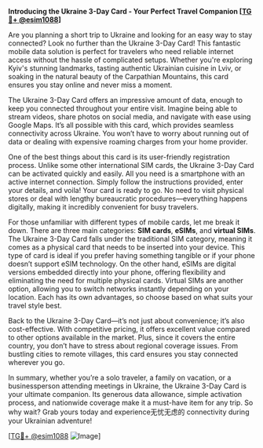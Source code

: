 **Introducing the Ukraine 3-Day Card - Your Perfect Travel Companion [[TG💪+ @esim1088](https://t.me/s/esim1088)]**

Are you planning a short trip to Ukraine and looking for an easy way to stay connected? Look no further than the Ukraine 3-Day Card! This fantastic mobile data solution is perfect for travelers who need reliable internet access without the hassle of complicated setups. Whether you're exploring Kyiv's stunning landmarks, tasting authentic Ukrainian cuisine in Lviv, or soaking in the natural beauty of the Carpathian Mountains, this card ensures you stay online and never miss a moment.

The Ukraine 3-Day Card offers an impressive amount of data, enough to keep you connected throughout your entire visit. Imagine being able to stream videos, share photos on social media, and navigate with ease using Google Maps. It’s all possible with this card, which provides seamless connectivity across Ukraine. You won’t have to worry about running out of data or dealing with expensive roaming charges from your home provider.

One of the best things about this card is its user-friendly registration process. Unlike some other international SIM cards, the Ukraine 3-Day Card can be activated quickly and easily. All you need is a smartphone with an active internet connection. Simply follow the instructions provided, enter your details, and voila! Your card is ready to go. No need to visit physical stores or deal with lengthy bureaucratic procedures—everything happens digitally, making it incredibly convenient for busy travelers.

For those unfamiliar with different types of mobile cards, let me break it down. There are three main categories: **SIM cards**, **eSIMs**, and **virtual SIMs**. The Ukraine 3-Day Card falls under the traditional SIM category, meaning it comes as a physical card that needs to be inserted into your device. This type of card is ideal if you prefer having something tangible or if your phone doesn’t support eSIM technology. On the other hand, eSIMs are digital versions embedded directly into your phone, offering flexibility and eliminating the need for multiple physical cards. Virtual SIMs are another option, allowing you to switch networks instantly depending on your location. Each has its own advantages, so choose based on what suits your travel style best.

Back to the Ukraine 3-Day Card—it’s not just about convenience; it’s also cost-effective. With competitive pricing, it offers excellent value compared to other options available in the market. Plus, since it covers the entire country, you don’t have to stress about regional coverage issues. From bustling cities to remote villages, this card ensures you stay connected wherever you go.

In summary, whether you’re a solo traveler, a family on vacation, or a businessperson attending meetings in Ukraine, the Ukraine 3-Day Card is your ultimate companion. Its generous data allowance, simple activation process, and nationwide coverage make it a must-have item for any trip. So why wait? Grab yours today and experience无忧无虑的 connectivity during your Ukrainian adventure!

[[TG💪+ @esim1088](https://t.me/s/esim1088) ![Image](https://i.postimg.cc/Y0z9fWf4/image.png)]